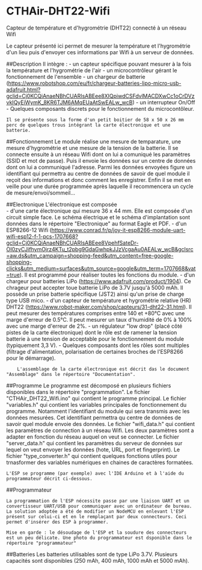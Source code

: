 # CTHAir-DHT22-Wifi
Capteur de température et d'hygrométrie (DHT22) connecté à un réseau Wifi

Le capteur présenté ici permet de mesurer la température et l'hygrométrie d'un lieu puis d'envoyer ces informations par Wifi à un serveur de données.


##Description
    Il intègre :
        - un capteur spécifique pouvant mesurer à la fois la température et l'hygrométrie de l'air
        - un microcontrôleur gérant le fonctionnement de l'ensemble
        - un chargeur de batterie  (https://www.robotshop.com/eu/fr/chargeur-batteries-lipo-micro-usb-adafruit.html?gclid=Cj0KCQiAnaeNBhCUARIsABEee8XIQpiwdCSFdvlMACDXwCc1oCrDVzvkIQyEiWymK_8KR6TJM6AMqEUaAtSwEALw_wcB)
        - un interrupteur On/Off
        - Quelques composants discrets pour le fonctionnement du microcontôleur.

    Il se présente sous la forme d'un petit boitier de 58 x 50 x 26 mm perc de quelques trous intégrant la carte électronique et une batterie.

##Fonctionnement
    Le module réalise une mesure de temparature, une mesure d'hygrométrie et une mesure de la tension de la batterie.
    Il se connecte ensuite à un réseau Wifi dont on lui a comuniqué les paramètres (SSID et mot de passe).
    Puis il envoie les données sur un centre de données  dont on lui a communiqué l'adresse. Parmi les données envoyées figure un identifiant qui permettra au centre de données de savoir de quel module il reçoit des informations et donc comment les enregistrer.
    Enfin il se met en veille pour une durée programmée après laquelle il recommencera un cycle de mesure/envoi/sommeil...

##Electronique
    L'électronique est composée  
        - d'une carte électronique qui mesure 36 x 44 mm. Elle est composée d'un circuit simple face. Le schéma électrique et le schéma d'implantation sont données dans le répertoire "Electronique" au format Eagle et PDF.
        - d'un ESP8266-12 Wifi (https://www.conrad.fr/p/joy-it-esp8266-module-uart-wifi-esp12-f-1-pcs-1707668?gclid=Cj0KCQiAnaeNBhCUARIsABEee8VpehfSateDr-OI0zyCJifhymOjrz4KTu_t2pbg9GdaGwhpkJJzVcgaAu0AEALw_wcB&gclsrc=aw.ds&utm_campaign=shopping-feed&utm_content=free-google-shopping-clicks&utm_medium=surfaces&utm_source=google&utm_term=1707668&vat=true). Il est programmé pour réaliser toutes les fonctions du module. 
        - d'un chargeur pour batteries LiPo (https://www.adafruit.com/product/1904). Ce chrageur peut accepter toue batterie LiPo de 3.7V jusqu'à 5000 mAh. Il possède un prise batterie spécifique (JST2) ainsi qu'un prise de charge type USB mico.
        - d'un capteur de température et hygrométrie relative (HR) DHT22 (https://www.robot-maker.com/shop/capteurs/31-dht22-31.html). Il peut mesurer des températures comprises entre 140 et +80°C avec une marge d'erreur de 0.5°C. Il peut mesurer un taux d'humidité de 0% à 100% avec une marge d'erreur de 2%.
        - un régulateur "low drop" (placé côté pistes de la carte électronique) dont le rôle est de ramener la tension batterie à une tension de acceptable pour le fonctionnement du module (typiquement 3,3 V).
        - Quelques composants dont les rôles sont multiples (filtrage d'alimentation, polarisation de certaines broches de l'ESP8266 pour le démarrage).

        L'assemblage de la carte électronique est décrit das le document "Assemblage" dans le répertoire "Documentation".

##Programme
    Le programme est décomposé en plusieurs fichiers disponibles dans le répertoire "programmation".
        Le fichier "CTHAir_DHT22_Wifi.ino" qui contient le programme principal.
        Le fichier "variables.h" qui contient les variables principales de fonctionnement du programme. Notamment l'identifiant du module qui sera transmis avec les données mesurées. Cet identifiant permettra qu centre de données de savoir quel module envoie des données.
        Le fichier "wifi_data.h" qui contient les paramètres de connection à un réseau Wifi. Les deux paramètres sont a adapter en fonction du réseau auquel on veut se connecter.
        Le fichier "server_data.h" qui contient les paramètres du serveur de données sur lequel on veut envoyer les données (hote, URL, port et fingerprint).
        Le fichier "type_converter.h" qui contient quelques fonctions utiles pour trnasformer des variables numériques en chaines de caractères formatées.


    L'ESP se programme (par exemple) avec l'IDE Arduino et à l'aide du programmateur décrit ci-dessous.

##Programmateur

    La programmation de l'ESP nécessite passe par une liaison UART et un convertisseur UART/USB pour communiquer avec un ordinateur de bureau. La solution adoptée a été de modifier un NodeMCU en enlevant l'ESP présent sur celui-ci et en le remplaçant par deux connecteurs. Ceci permet d'insérer des ESP à programmer.
    
    Mise en garde : le désoudage de l'ESP et la soudure des connecteurs est un peu délicate. Une photo du programmateur est dsponible dans le répertoire "programmateur"


##Batteries
    Les batteries utilisables sont de type LiPo 3.7V. Plusieurs capacités sont disponibles (250 mAh, 400 mAh, 1000 mAh et 5000 mAh).
